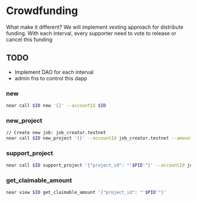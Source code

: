  # Crowdfunding
 What make it different?
 We will implement vesting approach for distribute funding.
 With each interval, every supporter need to vote to release or cancel this funding

## TODO
- Implement DAO for each interval
- admin fns to control this dapp
### new
```sh
near call $ID new '{}' --accountId $ID
```
### new_project
```sh
// Create new job: job_creator.testnet
near call $ID new_project '{}' --accountId job_creator.testnet --amount 1
```
### support_project
```sh
near call $ID support_project '{"project_id": "'$PID'"}' --accountId job_worker.testnet --amount 2
```

### get_claimable_amount
```sh
near view $ID get_claimable_amount '{"project_id": "'$PID'"}'
```
